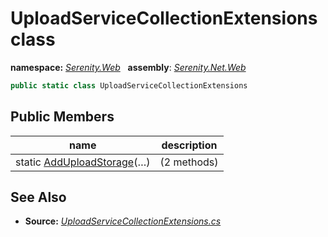 # UploadServiceCollectionExtensions class
**namespace:** *[Serenity.Web](../README.md#serenity.web-namespace)*   **assembly**: *[Serenity.Net.Web](../README.md)*

```csharp
public static class UploadServiceCollectionExtensions
```

## Public Members

| name | description |
| --- | --- |
| static [AddUploadStorage](UploadServiceCollectionExtensions/AddUploadStorage.md)(…) |  (2 methods) |

## See Also

* **Source:** *[UploadServiceCollectionExtensions.cs](https://github.com/serenity-is/Serenity/blob/master/src/Serenity.Net.Web/Upload/UploadServiceCollectionExtensions.cs)*